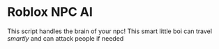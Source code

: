 # Roblox NPC AI
This script handles the brain of your npc! This smart little boi can travel *smartly* and can attack people if needed
